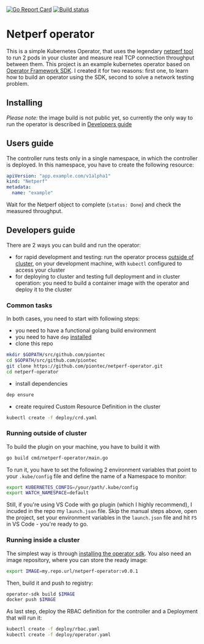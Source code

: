 [![Go Report Card](https://goreportcard.com/badge/github.com/piontec/netperf-operator)](https://goreportcard.com/report/github.com/piontec/netperf-operator)
[![Build status](https://travis-ci.com/piontec/netperf-operator.svg?branch=master)](https://travis-ci.com/piontec/netperf-operator.svg?branch=master)
# Netperf operator
This is a simple Kubernetes Operator, that uses the legendary [netperf tool](https://hewlettpackard.github.io/netperf/) to run 2 pods in your cluster and measure real TCP connection throughput between them.
This project is an example kubernetes operator based on [Operator Framework SDK](https://github.com/operator-framework/operator-sdk). I created it for two reasons: first one, to learn how to build an operator using the SDK, second to solve a network testing problem. 

## Installing
*Please note:* the image build is not public yet, so currently the only way to run the operator is described in [Developers guide](#dev-guide)

## Users guide
The controller runs tests only in a single namespace, in which the controller is deployed.
In this namespace, you have to create the following resource:
```yaml
apiVersion: "app.example.com/v1alpha1"
kind: "Netperf"
metadata:
  name: "example"
```
Wait for the Netperf object to complete (`status: Done`) and check the measured throughput.

## <a name="dev-guide"></a> Developers guide
There are 2 ways you can build and run the operator:
* for rapid development and testing: run the operator process [outside of cluster](#dev-outside), on your development machine, with `kubectl` configured to access your cluster
* for deploying to cluster and testing full deployment and in cluster operation: you need to build a container image with the operator and deploy it to the cluster

### Common tasks
In both cases, you need to start with following steps:
* you need to have a functional golang build environment
* you need to have `dep` [installed](https://github.com/golang/dep)
* clone this repo
```bash
mkdir $GOPATH/src/github.com/piontec
cd $GOPATH/src/github.com/piontec
git clone https://github.com/piontec/netperf-operator.git
cd netperf-operator
```
* install dependencies
```bash
dep ensure
```
* create required Custom Resource Definition in the cluster
```bash
kubectl create -f deploy/crd.yaml
```

### <a name="dev-outside"></a> Running outside of cluster
To build the plugin on your machine, you have to build it with
```bash
go build cmd/netperf-operator/main.go
```

To run it, you have to set the following 2 environment variables that point to your `.kube/config` file and define the name of a Namespace to monitor:
```bash
export KUBERNETES_CONFIG=/your/path/.kube/config
export WATCH_NAMESPACE=default
```

Still, if you're using VS Code with go plugin (which I highly recommend), I incuded in the repo my `launch.json` file. Skip the manual steps above, open the project, set your environment variables in the `launch.json` file and hit `F5` in VS Code - you're ready to go.

### <a name="dev-incluster"></a> Running inside a cluster
The simplest way is through [installing the operator sdk](https://github.com/operator-framework/operator-sdk#quick-start). You also need an image repository, where you can store the ready image:
```bash
export IMAGE=my.repo.url/netperf-operator:v0.0.1
```
Then, build it and push to registry:
```bash
operator-sdk build $IMAGE
docker push $IMAGE
```
As last step, deploy the RBAC definition for the controller and a Deployment that will run it:
```bash
kubectl create -f deploy/rbac.yaml
kubectl create -f deploy/operator.yaml
```